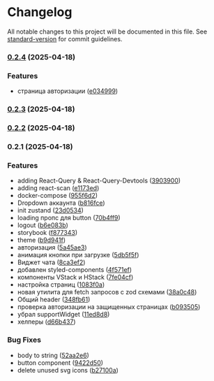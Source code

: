 # Changelog

All notable changes to this project will be documented in this file. See [standard-version](https://github.com/conventional-changelog/standard-version) for commit guidelines.

### [0.2.4](https://github.com/ipLance-digital/immortal_poni_client/compare/v0.2.3...v0.2.4) (2025-04-18)


### Features

* страница авторизации ([e034999](https://github.com/ipLance-digital/immortal_poni_client/commit/e03499957828aaf40f4cf9247cf7d5b02a3346df))

### [0.2.3](https://github.com/ipLance-digital/immortal_poni_client/compare/v0.2.2...v0.2.3) (2025-04-18)

### [0.2.2](https://github.com/ipLance-digital/immortal_poni_client/compare/v0.2.1...v0.2.2) (2025-04-18)

### 0.2.1 (2025-04-18)


### Features

* adding React-Query & React-Query-Devtools ([3903900](https://github.com/ipLance-digital/immortal_poni_client/commit/3903900831cad485cecd3f6f0df6727e31d8a499))
* adding react-scan ([e1173ed](https://github.com/ipLance-digital/immortal_poni_client/commit/e1173ed998c943663d7e165931111a7c020e0b20))
* docker-compose ([955f6d2](https://github.com/ipLance-digital/immortal_poni_client/commit/955f6d2cdec2de6a6e98ea035c185def17017666))
* Dropdown аккаунта ([b816fce](https://github.com/ipLance-digital/immortal_poni_client/commit/b816fce4c190144748362775ff917786f802e032))
* init zustand ([23d0534](https://github.com/ipLance-digital/immortal_poni_client/commit/23d05349133eac206c17e95b476f1301c0bee5ed))
* loading пропс для button ([70b4ff9](https://github.com/ipLance-digital/immortal_poni_client/commit/70b4ff9c5ced8e962e9291164539c4d74dd14925))
* logout ([b6e083b](https://github.com/ipLance-digital/immortal_poni_client/commit/b6e083b5b348e7646a9168e7047127b41cbe8d57))
* storybook ([f877343](https://github.com/ipLance-digital/immortal_poni_client/commit/f87734328381c6d3f92a8a4ac8bd7f1cc6394f35))
* theme ([b9d941f](https://github.com/ipLance-digital/immortal_poni_client/commit/b9d941f0200527791fe7272be75ea2c00cb2713b))
* авторизация ([5a45ae3](https://github.com/ipLance-digital/immortal_poni_client/commit/5a45ae3da093a4ce1666807137eedd736f064971))
* анимация кнопки при загрузке ([5db5f5f](https://github.com/ipLance-digital/immortal_poni_client/commit/5db5f5f777832407b88672e20594c73cc172803c))
* Виджет чата ([8ca3ef2](https://github.com/ipLance-digital/immortal_poni_client/commit/8ca3ef299f5d100821f7bbb49cee1ce9e50b7e03))
* добавлен styled-components ([4f571ef](https://github.com/ipLance-digital/immortal_poni_client/commit/4f571ef50376ef62af623bd826a67843ea0efe36))
* компоненты VStack и HStack ([7fe04cf](https://github.com/ipLance-digital/immortal_poni_client/commit/7fe04cf17392643cd874079a4667f628ed2c13d1))
* настройка страниц ([1083f0a](https://github.com/ipLance-digital/immortal_poni_client/commit/1083f0aeb43f633412a91a9499fd8c3349f36bed))
* новая утилита для fetch запросов с zod схемами ([38a0c48](https://github.com/ipLance-digital/immortal_poni_client/commit/38a0c489862a6e5ada70b5e96bbf03ca94723532))
* Общий header ([348fb61](https://github.com/ipLance-digital/immortal_poni_client/commit/348fb61111c6de72b27f58e7d2a00c703deca3c4))
* проверка авторизации на защищенных страницах ([b093505](https://github.com/ipLance-digital/immortal_poni_client/commit/b09350532c40cec6aa4089c7194f8840048b07db))
* убрал supportWidget ([11ed8d8](https://github.com/ipLance-digital/immortal_poni_client/commit/11ed8d8fb11fda461179c24f5df43e7c037a8e02))
* хелперы ([d66b437](https://github.com/ipLance-digital/immortal_poni_client/commit/d66b437152ed35b854d17e2d6c29a7a711d627a0))


### Bug Fixes

* body to string ([52aa2e6](https://github.com/ipLance-digital/immortal_poni_client/commit/52aa2e62062b8b6aa9a7983f5f23349639afee20))
* button component ([9422d50](https://github.com/ipLance-digital/immortal_poni_client/commit/9422d50aa5389207fdb61161b4cc4c1c3a0ef20b))
* delete unused svg icons ([b27100a](https://github.com/ipLance-digital/immortal_poni_client/commit/b27100ab89c6e9fe0c0fd659cd95839a4a607d26))
